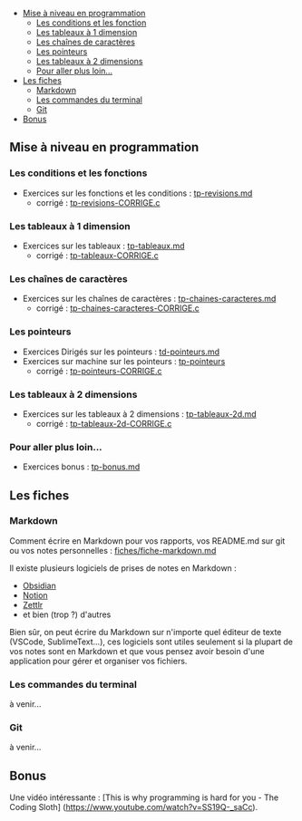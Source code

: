 <!-- TOC start (generated with https://github.com/derlin/bitdowntoc) -->

- [Mise à niveau en programmation](#mise-à-niveau-en-programmation)
   * [Les conditions et les fonction](#les-conditions-et-les-fonctions)
   * [Les tableaux à 1 dimension](#les-tableaux-à-1-dimension)
   * [Les chaînes de caractères](#les-chaînes-de-caractères)
   * [Les pointeurs](#les-pointeurs)
   * [Les tableaux à 2 dimensions](#les-tableaux-à-2-dimensions)
   * [Pour aller plus loin...](#pour-aller-plus-loin)
- [Les fiches](#les-fiches)
   * [Markdown](#markdown)
   * [Les commandes du terminal](#les-commandes-du-terminal)
   * [Git](#git)
- [Bonus ](#bonus)

<!-- TOC end -->


<!-- TOC --><a name="mise-à-niveau-en-programmation"></a>
## Mise à niveau en programmation
<!-- TOC --><a name="les-conditions-et-les-fonctions"></a>
### Les conditions et les fonctions

- Exercices sur les fonctions et les conditions : [tp-revisions.md](tp-revisions.md)
	- corrigé : [tp-revisions-CORRIGE.c](tp-revisions-CORRIGE.c)

<!-- TOC --><a name="les-tableaux-à-1-dimension"></a>
### Les tableaux à 1 dimension
- Exercices sur les tableaux : [tp-tableaux.md](tp-tableaux.md)
	- corrigé : [tp-tableaux-CORRIGE.c](tp-tableaux-CORRIGE.c)

<!-- TOC --><a name="les-chaînes-de-caractères"></a>
### Les chaînes de caractères
- Exercices sur les chaînes de caractères : [tp-chaines-caracteres.md](tp-chaines-caracteres.md)
	- corrigé : [tp-chaines-caracteres-CORRIGE.c](tp-chaines-caracteres-CORRIGE.c)

<!-- TOC --><a name="les-pointeurs"></a>
### Les pointeurs
- Exercices Dirigés sur les pointeurs : [td-pointeurs.md](td-pointeurs.md)
- Exercices sur machine sur les pointeurs : [tp-pointeurs](tp-pointeurs.md)
	- corrigé : [tp-pointeurs-CORRIGE.c](tp-pointeurs-CORRIGE.c)

<!-- TOC --><a name="les-tableaux-à-2-dimensions"></a>
### Les tableaux à 2 dimensions
- Exercices sur les tableaux à 2 dimensions : [tp-tableaux-2d.md](tp-tableaux-2d.md)
	- corrigé : [tp-tableaux-2d-CORRIGE.c](tp-tableaux-2d-CORRIGE.c)

<!-- TOC --><a name="pour-aller-plus-loin"></a>
### Pour aller plus loin...
- Exercices bonus : [tp-bonus.md](tp-bonus.md)

<!-- TOC --><a name="les-fiches"></a>
## Les fiches
<!-- TOC --><a name="markdown"></a>
### Markdown
Comment écrire en Markdown pour vos rapports, vos README.md sur git ou vos notes personnelles :
[fiches/fiche-markdown.md](fiches/fiche-markdown.md)

Il existe plusieurs logiciels de prises de notes en Markdown :
- [Obsidian](https://obsidian.md/)
- [Notion](https://www.notion.so/fr-fr)
- [Zettlr](https://www.zettlr.com/)
- et bien (trop ?) d'autres

Bien sûr, on peut écrire du Markdown sur n'importe quel éditeur de texte (VSCode, SublimeText...), ces logiciels sont utiles seulement si la plupart de vos notes sont en Markdown et que vous pensez avoir besoin d'une application pour gérer et organiser vos fichiers.

<!-- TOC --><a name="les-commandes-du-terminal"></a>
### Les commandes du terminal
à venir...

<!-- TOC --><a name="git"></a>
### Git
à venir...




<!-- TOC --><a name="bonus"></a>
## Bonus 

Une vidéo intéressante :
[This is why programming is hard for you - The Coding Sloth] (https://www.youtube.com/watch?v=SS19Q-_saCc).



